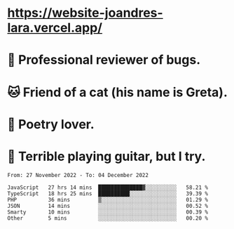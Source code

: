 # https://website-joandres-lara.vercel.app/
# 🐛 Professional reviewer of bugs.
# 🐱 Friend of a cat (his name is Greta).
# 📜 Poetry lover.
# 🎸 Terrible playing guitar, but I try.

<!--START_SECTION:waka-->

```text
From: 27 November 2022 - To: 04 December 2022

JavaScript   27 hrs 14 mins  ██████████████▓░░░░░░░░░░   58.21 %
TypeScript   18 hrs 25 mins  ██████████░░░░░░░░░░░░░░░   39.39 %
PHP          36 mins         ▒░░░░░░░░░░░░░░░░░░░░░░░░   01.29 %
JSON         14 mins         ░░░░░░░░░░░░░░░░░░░░░░░░░   00.52 %
Smarty       10 mins         ░░░░░░░░░░░░░░░░░░░░░░░░░   00.39 %
Other        5 mins          ░░░░░░░░░░░░░░░░░░░░░░░░░   00.20 %
```

<!--END_SECTION:waka-->
